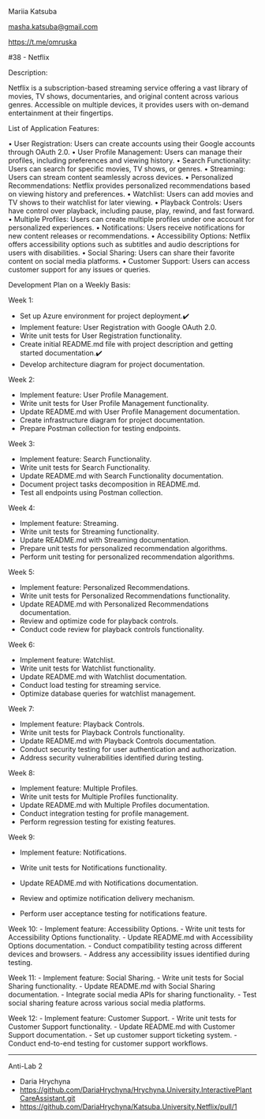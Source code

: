 Mariia Katsuba

masha.katsuba@gmail.com

https://t.me/omruska

#38 - Netflix

Description: 

Netflix is a subscription-based streaming service offering a vast library of movies, TV shows, documentaries, and original content across various genres. Accessible on multiple devices, it provides users with on-demand entertainment at their fingertips.

List of Application Features:

• User Registration: Users can create accounts using their Google accounts through OAuth 2.0.
• User Profile Management: Users can manage their profiles, including preferences and viewing history.
• Search Functionality: Users can search for specific movies, TV shows, or genres.
• Streaming: Users can stream content seamlessly across devices.
• Personalized Recommendations: Netflix provides personalized recommendations based on viewing history and preferences.
• Watchlist: Users can add movies and TV shows to their watchlist for later viewing.
• Playback Controls: Users have control over playback, including pause, play, rewind, and fast forward.
• Multiple Profiles: Users can create multiple profiles under one account for personalized experiences.
• Notifications: Users receive notifications for new content releases or recommendations.
• Accessibility Options: Netflix offers accessibility options such as subtitles and audio descriptions for users with disabilities.
• Social Sharing: Users can share their favorite content on social media platforms.
• Customer Support: Users can access customer support for any issues or queries.

Development Plan on a Weekly Basis:

Week 1:
   - Set up Azure environment for project deployment.✔️
   - Implement feature: User Registration with Google OAuth 2.0.
   - Write unit tests for User Registration functionality.
   - Create initial README.md file with project description and getting started documentation.✔️
   - Develop architecture diagram for project documentation.

Week 2:
   - Implement feature: User Profile Management.
   - Write unit tests for User Profile Management functionality.
   - Update README.md with User Profile Management documentation.
   - Create infrastructure diagram for project documentation.
   - Prepare Postman collection for testing endpoints.

Week 3:
   - Implement feature: Search Functionality.
   - Write unit tests for Search Functionality.
   - Update README.md with Search Functionality documentation.
   - Document project tasks decomposition in README.md.
   - Test all endpoints using Postman collection.

Week 4:
   - Implement feature: Streaming.
   - Write unit tests for Streaming functionality.
   - Update README.md with Streaming documentation.
   - Prepare unit tests for personalized recommendation algorithms.
   - Perform unit testing for personalized recommendation algorithms.

Week 5:
   - Implement feature: Personalized Recommendations.
   - Write unit tests for Personalized Recommendations functionality.
   - Update README.md with Personalized Recommendations documentation.
   - Review and optimize code for playback controls.
   - Conduct code review for playback controls functionality.

Week 6:
   - Implement feature: Watchlist.
   - Write unit tests for Watchlist functionality.
   - Update README.md with Watchlist documentation.
   - Conduct load testing for streaming service.
   - Optimize database queries for watchlist management.

Week 7:
   - Implement feature: Playback Controls.
   - Write unit tests for Playback Controls functionality.
   - Update README.md with Playback Controls documentation.
   - Conduct security testing for user authentication and authorization.
   - Address security vulnerabilities identified during testing.

Week 8:
   - Implement feature: Multiple Profiles.
   - Write unit tests for Multiple Profiles functionality.
   - Update README.md with Multiple Profiles documentation.
   - Conduct integration testing for profile management.
   - Perform regression testing for existing features.

Week 9:
   - Implement feature: Notifications.
   - Write unit tests for Notifications functionality.
   - Update README.md with Notifications documentation.
   - Review and optimize notification delivery mechanism.

   - Perform user acceptance testing for notifications feature.

Week 10:
    - Implement feature: Accessibility Options.
    - Write unit tests for Accessibility Options functionality.
    - Update README.md with Accessibility Options documentation.
    - Conduct compatibility testing across different devices and browsers.
    - Address any accessibility issues identified during testing.

Week 11:
    - Implement feature: Social Sharing.
    - Write unit tests for Social Sharing functionality.
    - Update README.md with Social Sharing documentation.
    - Integrate social media APIs for sharing functionality.
    - Test social sharing feature across various social media platforms.

Week 12:
    - Implement feature: Customer Support.
    - Write unit tests for Customer Support functionality.
    - Update README.md with Customer Support documentation.
    - Set up customer support ticketing system.
    - Conduct end-to-end testing for customer support workflows.

_________________________________________________________________________________________________

Anti-Lab 2
- Daria Hrychyna
- https://github.com/DariaHrychyna/Hrychyna.University.InteractivePlantCareAssistant.git
- https://github.com/DariaHrychyna/Katsuba.University.Netflix/pull/1
